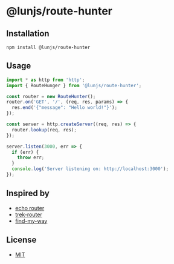# @lunjs/route-hunter

## Installation

```
npm install @lunjs/route-hunter
```

## Usage

```js
import * as http from 'http';
import { RouteHunger } from '@lunjs/route-hunter';

const router = new RouteHunter();
router.on('GET', '/', (req, res, params) => {
  res.end('{"message": "Hello world!"}');
});

const server = http.createServer((req, res) => {
  router.lookup(req, res);
});

server.listen(3000, err => {
  if (err) {
    throw err;
  }
  console.log('Server listening on: http://localhost:3000');
});
```

## Inspired by

- [echo router](https://github.com/labstack/echo)
- [trek-router](https://github.com/trekjs/router)
- [find-my-way](https://github.com/delvedor/find-my-way)

## License

- [MIT](https://github.com/lunjs/route-hunter/blob/master/LICENSE)
